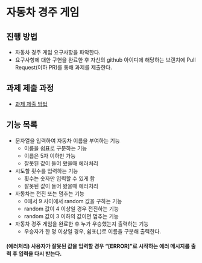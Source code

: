# 자동차 경주 게임
## 진행 방법
* 자동차 경주 게임 요구사항을 파악한다.
* 요구사항에 대한 구현을 완료한 후 자신의 github 아이디에 해당하는 브랜치에 Pull Request(이하 PR)를 통해 과제를 제출한다.

## 과제 제출 과정
* [과제 제출 방법](https://github.com/next-step/nextstep-docs/tree/master/precourse)

## 기능 목록
* 문자열을 입력하여 자동차 이름을 부여하는 기능
  * 이름을 쉼표로 구분하는 기능
  * 이름은 5자 이하만 가능
  * 잘못된 값이 들어 왔을때 에러처리
* 시도할 횟수를 입력하는 기능
  * 횟수는 숫자만 입력할 수 있게 함
  * 잘못된 값이 들어 왔을때 에러처리
* 자동차는 전진 또는 멈추는 기능
  * 0에서 9 사이에서 random 값을 구하는 기능 
  * random 값이 4 이상일 경우 전진하는 기능
  * random 값이 3 이하의 값이면 멈추는 기능
* 자동차 경주 게임을 완료한 후 누가 우승했는지 출력하는 기능
  * 우승자가 한 명 이상일 경우, 쉼표(,)로 이름을 구분해 출력한다.
#### (에러처리) 사용자가 잘못된 값을 입력할 경우 “[ERROR]”로 시작하는 에러 메시지를 출력 후 입력을 다시 받는다.